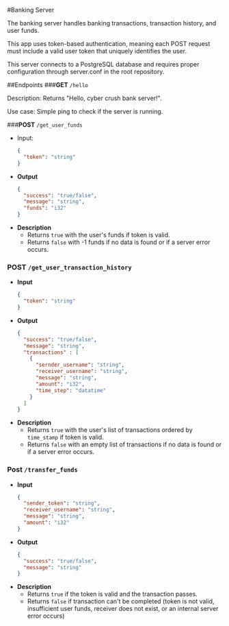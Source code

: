 #Banking Server

The banking server handles banking transactions, transaction history, and user funds.

This app uses token-based authentication, meaning each POST request must include a valid user token that uniquely identifies the user.

This server connects to a PostgreSQL database and requires proper configuration through server.conf in the root repository.

##Endpoints
###**GET** `/hello`

Description: Returns "Hello, cyber crush bank server!".

Use case: Simple ping to check if the server is running.

###**POST** `/get_user_funds`

- Input:
    ```json
    {
      "token": "string"
    }
- **Output**
    ```json
    {
      "success": "true/false",
      "message": "string",
      "funds": "i32"
    }
- **Description**
    - Returns `true` with the user's funds if token is valid.
    - Returns `false` with -1 funds if no data is found or if a server error occurs.

### **POST** `/get_user_transaction_history`
- **Input**
    ```json
    {
      "token": "string"
    }
- **Output**
    ```json
    {
      "success": "true/false",
      "message": "string",
      "transactions" : [
        {
          "sernder_username": "string",
          "receiver_username": "string",
          "message": "string",
          "amount": "i32",
          "time_step": "datatime"
        }
      ]
    }
- **Description**
    - Returns `true` with the user's list of transactions ordered by `time_stamp` if token is valid.
    - Returns `false` with an empty list of transactions if no data is found or if a server error occurs.

### **Post** `/transfer_funds`
- **Input**
    ```json
    {
      "sender_token": "string",
      "receiver_username": "string",
      "message": "string",
      "amount": "i32"
    }
- **Output**
    ```json
    {
      "success": "true/false",
      "message": "string"
    }
- **Description**
    - Returns `true` if the token is valid and the transaction passes.
    - Returns `false` if transaction can't be completed (token is not valid, insufficient user funds, receiver does not exist, or an internal server error occurs)
